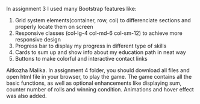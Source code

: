 In assignment 3 I used many Bootstrap features like:
1. Grid system elements(container, row, col) to differenciate sections and properly locate them on screen
2. Responsive classes (col-lg-4 col-md-6 col-sm-12) to achieve more responsive design
3. Progress bar to display my progress in different type of skills
4. Cards to sum up and show info about my education path in neat way
5. Buttons to make colorful and interactive contact links

Aitkozha Malika. In assignment 4 folder, you should download all files and open html file in your browser, to play the game. The game contains all the basic functions, as well as optional enhancements like displaying sum, counter number of rolls and winning condition. Animations and hover effect was also added.
